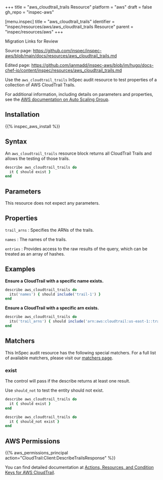 +++
title = "aws_cloudtrail_trails Resource"
platform = "aws"
draft = false
gh_repo = "inspec-aws"

[menu.inspec]
title = "aws_cloudtrail_trails"
identifier = "inspec/resources/aws/aws_cloudtrail_trails Resource"
parent = "inspec/resources/aws"
+++

<div class="admonition-note">
<p class="admonition-note-title">Migration Links for Review</p>
<div class="admonition-note-text">
<p>Source page: <a href="https://github.com/inspec/inspec-aws/blob/main/docs/resources/aws_cloudtrail_trails.md">https://github.com/inspec/inspec-aws/blob/main/docs/resources/aws_cloudtrail_trails.md</a></p>
<p>Edited page: <a href="https://github.com/ianmadd/inspec-aws/blob/im/hugo/docs-chef-io/content/inspec/resources/aws_cloudtrail_trails.md">https://github.com/ianmadd/inspec-aws/blob/im/hugo/docs-chef-io/content/inspec/resources/aws_cloudtrail_trails.md</a></p>
</div>
</div>


Use the `aws_cloudtrail_trails` InSpec audit resource to test properties of a collection of AWS CloudTrail Trails.

For additional information, including details on parameters and properties, see the [AWS documentation on Auto Scaling Group](https://docs.aws.amazon.com/autoscaling/ec2/userguide/AutoScalingGroup.html).

## Installation

{{% inspec_aws_install %}}

## Syntax

An `aws_cloudtrail_trails` resource block returns all CloudTrail Trails and allows the testing of those trails.

```ruby
describe aws_cloudtrail_trails do
  it { should exist }
end
```

## Parameters

This resource does not expect any parameters.

## Properties

`trail_arns`
: Specifies the ARNs of the trails.

`names`
: The names of the trails.

`entries`
: Provides access to the raw results of the query, which can be treated as an array of hashes.

## Examples

**Ensure a CloudTrail with a specific name exists.**

```ruby
describe aws_cloudtrail_trails do
  its('names') { should include('trail-1') }
end
```

**Ensure a CloudTrail with a specific arn exists.**

```ruby
describe aws_cloudtrail_trails do
  its('trail_arns') { should include('arn:aws:cloudtrail:us-east-1::trail/trail-1') }
end
```

## Matchers

This InSpec audit resource has the following special matchers. For a full list of available matchers, please visit our [matchers page](https://www.inspec.io/docs/reference/matchers/).

### exist

The control will pass if the describe returns at least one result.

Use `should_not` to test the entity should not exist.

```ruby
describe aws_cloudtrail_trails do
  it { should exist }
end
```

```ruby
describe aws_cloudtrail_trails do
  it { should_not exist }
end
```

## AWS Permissions

{{% aws_permissions_principal action="CloudTrail:Client:DescribeTrailsResponse" %}}

You can find detailed documentation at [Actions, Resources, and Condition Keys for AWS CloudTrail](https://docs.aws.amazon.com/IAM/latest/UserGuide/list_awscloudtrail.html).
